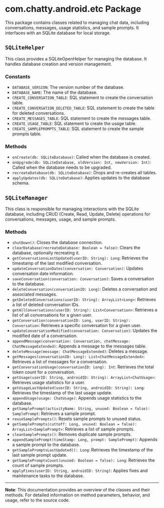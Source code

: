 # com.chatty.android.etc Package

This package contains classes related to managing chat data, including conversations, messages, usage statistics, and sample prompts. It interfaces with an SQLite database for local storage.

## `SQLiteHelper`

This class provides a SQLiteOpenHelper for managing the database. It handles database creation and version management.

### Constants
- `DATABASE_VERSION`: The version number of the database.
- `DATABASE_NAME`: The name of the database.
- `CREATE_CONVERSATION_TABLE`: SQL statement to create the conversation table.
- `CREATE_CONVERSATION_DELETED_TABLE`: SQL statement to create the table for deleted conversations.
- `CREATE_MESSAGES_TABLE`: SQL statement to create the messages table.
- `CREATE_USAGE_TABLE`: SQL statement to create the usage table.
- `CREATE_SAMPLEPROMPTS_TABLE`: SQL statement to create the sample prompts table.

### Methods
- `onCreate(db: SQLiteDatabase)`: Called when the database is created.
- `onUpgrade(db: SQLiteDatabase, oldVersion: Int, newVersion: Int)`: Called when the database needs to be upgraded.
- `recreateDatabase(db: SQLiteDatabase)`: Drops and re-creates all tables.
- `applyUpdates(db: SQLiteDatabase)`: Applies updates to the database schema.
  
## `SQLiteManager`

This class is responsible for managing interactions with the SQLite database, including CRUD (Create, Read, Update, Delete) operations for conversations, messages, usage, and sample prompts.

### Methods
- `shutDown()`: Closes the database connection.
- `clearDatabase(recreateDatabase: Boolean = false)`: Clears the database, optionally recreating it.
- `getConversationsLastUpdated(userID: String): Long`: Retrieves the timestamp of the last modified conversation.
- `updateConversationDates(conversation: Conversation)`: Updates conversation date information.
- `saveConversation(conversation: Conversation)`: Saves a conversation to the database.
- `deleteConversation(conversationID: Long)`: Deletes a conversation and associated messages.
- `getDeletedConversations(userID: String): ArrayList<Long>`: Retrieves a list of deleted conversation IDs.
- `getAllConversations(userID: String): List<Conversation>`: Retrieves a list of all conversations for a given user.
- `getConversation(conversationID: Long, userID: String): Conversation`: Retrieves a specific conversation for a given user.
- `updateConversationModified(conversation: Conversation)`: Updates the modified date of a conversation.
- `appendMessage(conversation: Conversation, chatMessage: ChatMessageExtended)`: Appends a message to the messages table.
- `deleteMessage(message: ChatMessageExtended)`: Deletes a message.
- `getMessages(conversationID: Long): List<ChatMessageExtended>`: Retrieves a list of messages for a conversation.
- `getConversationUsage(conversationID: Long): Int`: Retrieves the total token count for a conversation.
- `getUsage(userID: String, androidID: String): ArrayList<ChatUsage>`: Retrieves usage statistics for a user.
- `getUsageLastUpdated(userID: String, androidID: String): Long`: Retrieves the timestamp of the last usage update.
- `appendUsage(usage: ChatUsage)`: Appends usage statistics to the database.
- `getSamplePrompt(activityName: String, unused: Boolean = false): SamplePrompt`: Retrieves a sample prompt.
- `reuseSamplePrompts()`: Resets sample prompts to unused status.
- `getSamplePrompts(cuttoff: Long, unused: Boolean = false): ArrayList<SamplePrompt>`: Retrieves a list of sample prompts.
- `cleanSamplePrompts()`: Removes duplicate sample prompts.
- `appendSamplePrompt(timeStamp: Long, prompt: SamplePrompt)`: Appends a sample prompt to the database.
- `getSamplePromptsLastUpdated(): Long`: Retrieves the timestamp of the last sample prompt update.
- `getSamplePromptsCount(unused: Boolean = false): Long`: Retrieves the count of sample prompts.
- `applyFixes(userID: String, androidID: String)`: Applies fixes and maintenance tasks to the database.

---

**Note**: This documentation provides an overview of the classes and their methods. For detailed information on method parameters, behavior, and usage, refer to the source code.

